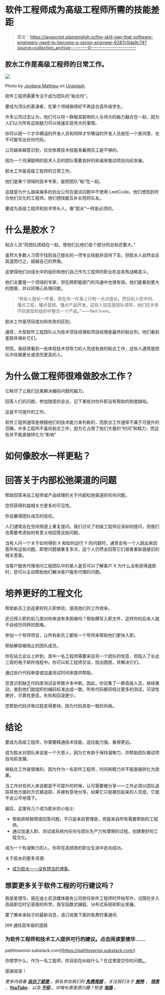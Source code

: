 # 软件工程师成为高级工程师所需的技能差距

> 原文：<https://javascript.plainenglish.io/the-skill-gap-that-software-engineers-need-to-become-a-senior-engineer-6287c0da9c74?source=collection_archive---------0----------------------->

## 胶水工作是高级工程师的日常工作。

![](img/693ed2aaa08cbc3a5b1391aeafae2a90.png)

Photo by [Jordane Mathieu](https://unsplash.com/@mat_graphik?utm_source=medium&utm_medium=referral) on [Unsplash](https://unsplash.com?utm_source=medium&utm_medium=referral)

软件工程师需要专注于成为团队的“粘合剂”。

要成为顶尖的表演者，在某个领域做得好不再适合高年级学生。

许多公司过去认为，他们可以将一群极其聪明的人与伟大的脑力融合在一起，因为人们认为所有这些脑力可以快速实现伟大的事情。

你可以把一个才华横溢的开发人员和同样才华横溢的开发人员放在一个房间里，也不可能写出任何代码。

公司越来越意识到，仅仅依靠技术技能来雇佣员工是不够的。

因为一个充满聪明的技术人员的团队需要良好的和谐来推动项目向前发展。

胶水工作是高级工程师的日常工作。

他们是某个领域的技术专家，能把团队“粘”在一起。

这就是为什么越来越多的创业公司在面试问题中不使用 LeetCode。他们想找到符合他们文化的工程师。他们想找能互补长短的队友。

要成为高级工程师和技术带头人，像“胶水”一样是必须的。

# 什么是胶水？

粘合人员“将团队团结在一起，使他们比他们各个部分的总和还要大。”

虽然大多数人习惯于找到自己擅长的一项专业技能并坚持下去，但胶水人自然会反其道而行之，超越自己的界限。

这使得他们对成长中的组织和他们自己作为工程师的职业机会具有战略意义。

他们主要是一个领域的专家，但在跨职能部门的沟通中也很有效。他们能看到更大的图景，并以同理心处理问题。

> “有些人擅长一件事，而在另一件事上只有一点点擅长。然后别人在中间，懂点工程，懂点营销，懂点产品开发。这些人往往是团队领导，他们在许多不同类型的组织中整合一个产品。”——Neil Irwin。

胶水工作是项目成功和失败的区别。

通常，大型软件工程团队认为技术项目经理和项目经理是最终的粘合剂。他们看到差距并填补它们。

然而，我经常看到一些体现技术领导力的人完成有效的粘合工作，这些人通常是团队中任期更长或资历更高的人。

# 为什么做工程师很难做胶水工作？

它耗尽了让我们远离解决编码问题的脑力。

回答人们的问题，参加随意的会议，记下某些对你升职没有帮助的制度缺陷。

这是不可提升的工作。

软件工程师通常是根据他们的技术能力来判断的，而胶合工作通常不属于可提升的范畴。许多工程师不喜欢粘合工作，因为它占用了他们大量的“时间”和精力，而这些并不能直接转化为“影响”

# 如何像胶水一样更粘？

# 回答关于内部松弛渠道的问题

帮助回答来自工程师或产品经理的关于内部松弛渠道的任何问题。

您将获得利益相关方更多的可见性。

你会赢得团队成员的信任。

人们通常会在空闲频道上重复提问。我们讨论了初级工程师应该如何提问，但我们也需要考虑如何有意义地回答这些问题。

当有人问一个关于如何得到 X 和如何运行 Y 的问题时，通常会有一个人跳出来回答所有这些问题。即使问题被重复多次，这个人仍然会回答它们或者重新链接旧的相关答案。

当客户服务代理询问工程团队中的某人是否可以了解客户 X 为什么没有获得退款时，您可以主动帮助他们解决客户服务代理的问题。

# 培养更好的工程文化

帮助新员工创造更好的入职体验，提高他们的工作效率。

还记得入职的前几周对你来说有多困难吗？帮助撰写入职文件，这样你的后来人就不会经历同样的困难。

参加一个导师项目，让所有新员工都有一个导师来帮助他们更快入职。

帮助解锁被阻止的团队成员。

你在站立会议上听到，其中一名工程师需要来自另一个团队的信息，但陷入了长达三周的电子邮件线程中。你可以和工程师交谈，找出困惑，并解决它们。

通过执行代码审查或加速测试时间来提供帮助。

您意识到缺乏代码库测试会导致许多中断。因此，你召集了一群高级人员，继续推动，直到他们就组织的编码标准达成一致。所有代码都将经过更多的测试，可读性更好，可靠性更高，失败和回滚更少。

您帮助代码评审过程变得更快，因为代码具有一致的风格。

# 结论

要成为高级工程师，你需要精通技术技能，适应能力强，看得更远。

成为胶水对团队来说是一个大恩人，因为它有助于保持凝聚力，并帮助团队推动项目向前发展。

做粘合工作是很难的，因为作为一名软件工程师，时间和精力并不能直接转化为效果。

当工作对任何人来说都是不可提升的时候，认可需要被分享——工作必须以团队追踪其他方面的方式被追踪，并被有意地分享。如果它只是被捡起来的人完成，它就不会公平地落下。

最后，这里有几个成为胶水的小贴士:

*   帮助排除故障或回答问题，不只是来自管理层，而是来自所有需要帮助的工程师。
*   通过加速入职、测试或系统内任何与团队生产力有摩擦的过程，创建更好的工程文化。

成为一个有凝聚力的人，你将在高绩效的职业生涯中走向成功。

关于胶水的更多资源:

*   [成为胶水——没有想法的博客](https://noidea.dog/glue)。

## 想要更多关于软件工程的可行建议吗？

我是爱德华。我在迪士尼流媒体服务公司担任软件工程师时开始写作，试图在步入高级职位时记录我的所学。我写函数式编程、分布式系统和职业发展。

要了解未来帖子的最新消息，请订阅我下面的免费时事通讯:

[](https://pathtosenior.substack.com/) [## 通往高年级的道路

### 为软件工程师和技术工人提供可行的建议。点击阅读爱德华……

pathtosenior.substack.com](https://pathtosenior.substack.com/) 

你想学什么，作为一名工程师，你目前在纠结什么？在这里提交你的问题[。](https://docs.google.com/forms/d/e/1FAIpQLSfLiW29st4NIBiE1NhH9Qt6BDF2ukUJ1sPnj3wdcNpFxHWzVw/viewform)

感谢阅读！

*更多内容看* [***说白了就是***](https://plainenglish.io/) *。报名参加我们的* [***免费周报***](http://newsletter.plainenglish.io/) *。关注我们关于* [***推特***](https://twitter.com/inPlainEngHQ) ， [***领英***](https://www.linkedin.com/company/inplainenglish/) *，*[***YouTube***](https://www.youtube.com/channel/UCtipWUghju290NWcn8jhyAw)*，以及* [***不和***](https://discord.gg/GtDtUAvyhW) *。对增长黑客感兴趣？检查* [***电路***](https://circuit.ooo/) *。*